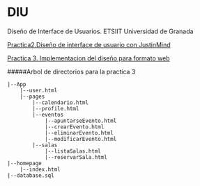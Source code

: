 # DIU
Diseño de Interface de Usuarios. ETSIIT Universidad de Granada

[Practica2.Diseño de interface de usuario con JustinMind](https://github.com/JArandaIzquierdo/DIU/tree/master/Practica2)

[Practica 3. Implementacion del diseño para formato web](https://github.com/JArandaIzquierdo/DIU/tree/master/Practica3)

#####Arbol de directorios para la practica 3

	|--App
		|--user.html
        |--pages
        	|--calendario.html
            |--profile.html
            |--eventos
            	|--apuntarseEvento.html
                |--crearEvento.html
                |--eliminarEvento.html
                |--modificarEvento.html
            |--salas
            	|--listaSalas.html
                |--reservarSala.html
	|--homepage
    	|--index.html
	|--database.sql


